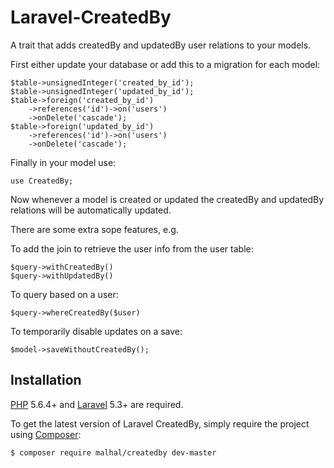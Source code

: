 # Laravel-CreatedBy
A trait that adds createdBy and updatedBy user relations to your models.

First either update your database or add this to a migration for each model:

    $table->unsignedInteger('created_by_id');
    $table->unsignedInteger('updated_by_id');
    $table->foreign('created_by_id')
        ->references('id')->on('users')
        ->onDelete('cascade');
    $table->foreign('updated_by_id')
        ->references('id')->on('users')
        ->onDelete('cascade');

Finally in your model use:

    use CreatedBy;

Now whenever a model is created or updated the createdBy and updatedBy relations will be automatically updated.

There are some extra sope features, e.g.

To add the join to retrieve the user info from the user table:

    $query->withCreatedBy()
    $query->withUpdatedBy()
    
To query based on a user:

    $query->whereCreatedBy($user)
    
To temporarily disable updates on a save:

    $model->saveWithoutCreatedBy();
    
## Installation

[PHP](https://php.net) 5.6.4+ and [Laravel](http://laravel.com) 5.3+ are required.

To get the latest version of Laravel CreatedBy, simply require the project using [Composer](https://getcomposer.org):

```bash
$ composer require malhal/createdby dev-master
```